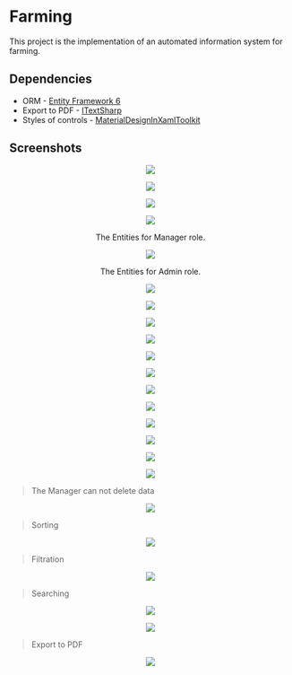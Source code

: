 # Farming

This project is the implementation of an automated information system for farming.

## Dependencies

* ORM - [Entity Framework 6](https://github.com/aspnet/EntityFramework6)
* Export to PDF - [ITextSharp](https://github.com/itext/itextsharp)
* Styles of controls - [MaterialDesignInXamlToolkit](https://github.com/ButchersBoy/MaterialDesignInXamlToolkit)

## Screenshots

<p align="center">
  <img src="https://lh3.googleusercontent.com/I3OJqdkw-Ic8E8QFCuAd3qjzB-Dr11MBPmI36k_S958-raG_A1e-Geg409lA51g-n66Ixyj1aqgXmJvucOx8=w1600-h794">
</p>

<p align="center">
  <img src="https://lh6.googleusercontent.com/js7P5QDwhkzf4uKGGfFT-18cilc5tRMXRkUVf8iHoLEHia4LN65xrlRlOfVSyqKKJHx763lwQQ4fgSE_YDFG=w1600-h794">
</p>

<p align="center">
  <img src="https://lh3.googleusercontent.com/9zHAM5oOqv12IKnSedbZLGAG2YqPkoJVCc0sr0BRQJM50-ME6gNPLkjKxNapvfw3Sx-LjAvTBWuUPGH5h_zm=w1600-h794">
</p>

<p align="center">
  <img src="https://lh5.googleusercontent.com/iaASYmWebA_8xtotP9XSZKuzossy1Q3lRVRnX2UTTz10OYSa0Mx6kIt21j3Z1TOpSRzys0Q5beUXXChli-4q=w1600-h794">
</p>

<p align="center">
  The Entities for Manager role.
</p>

<p align="center">
  <img src="https://lh3.googleusercontent.com/0jGW3mqePJpZpk_EPm-e6BgurcgUk1xwS64h6Zw4ARLl3GcxDIeDaMPnBKrrvVkuf82P0Bw-_kNOhGCORNjV=w1600-h794-rw">
</p>

<p align="center">
  The Entities for Admin role.
</p>

<p align="center">
  <img src="https://lh5.googleusercontent.com/JzBNhmntXJJ6FGhxjdQSK5IO_BR2ZsRCbl9pD0dNuIyQD1nHCSvnjJTk2mt_CJqXg8kBc0U_8tiOPqaRpgc2=w1600-h794-rw">
</p>

<p align="center">
  <img src="https://lh6.googleusercontent.com/88p3RnnjzOyXf7RSc5-wt9viWCfOXeIwJo5akIo8P7FXRFWtPGxRWC366HH53BCiI8niiKKjiTqddFnzj9sL=w1600-h794">
</p>

<p align="center">
  <img src="https://lh3.googleusercontent.com/BeGhUy4t0m_0OD25FjbK_c-FuToP0VohU1SsQJDkaHUwpkEx55ODtUn5zzBmX8BkLF_VAIPNQ2JpI9bllFjnMLWdGk6dm54rdOWl-PPAAWbAVRN4_PeSXxOB1ESVmAH9ptwrgP5I5N2qabnFsMGa47Ll1z7-JxFf-vtnmzxSq5AWbeMdR54_c-OPDb0t8nVjkqUsMSgDJN8YGQKgCxDp2ZaOf-MQQKsj_l8eE6HHp3IS1V-JvhgikAUc2_tAt-TW2xg5kKe1Eisl1hKnBbfxiAkzqCnsyr_13bNremGllGAp9LvePHt6gCs7Csg04LWu2leEruEmX-2P3Ds4I_XKXRwqushd8S4Cm3e50CcgfD9wQNvtb4AmpawaHovBtYinw9QtUYzg6oEkF7D2n97Js8S5KXn9cw5OR1zjkfD_03eUIU-CEJ3i5iTck_04aUHCOZdtEonNu9elGYy9T7TafbV-gCKhdX8B1lrO6QKtT-2VX9GZThNUHtyCmoOtEU1jlK15RY1lP5-DABx-o2oEV-z64lIViYHO4lI0bDOUBqVe8oby-5b_MGZJMDmoBBNH=w1600-h794">
</p>

<p align="center">
  <img src="https://lh6.googleusercontent.com/MNkKnIM_sHeFiEe1aCKf4Zt9HaNkpIJtyCASUVZ1zc6mbW6tFs01qFAi50mVks8qi9FXo1o6X75tWmFrfYAY=w1600-h794">
</p>

<p align="center">
  <img src="https://lh6.googleusercontent.com/HmGOemJi_x6xu8x_g7Vh7CUZWDFmHtMCwkaT88vyHIYx_vfLiudJvzH3lLX1o-5YtxbaRdic63rTvIWhHPYa=w1600-h794">
</p>

<p align="center">
  <img src="https://lh3.googleusercontent.com/t-ZJ8jRXoKMQuL36EXjk8_ZPxXLpKffMUTRvnkrAVjHLvUr3t6dSVkxLKQJh7sXuluIN19dvJUErxN-PHmEK=w1600-h794">
</p>

<p align="center">
  <img src="https://lh4.googleusercontent.com/YQi4g03e7kvE_5ZD86fVbxcLyds-pF6c1sEdU58SMYYCKZuvgAfd8uCr4qBKGAX8k737l2nJRYI8wl3WElZE=w1600-h794">
</p>

<p align="center">
  <img src="https://lh3.googleusercontent.com/W_HVo4_Er2unjGP-fVo72iY0mnrVGCOk2wkEPpYE63qu0tOVDOdrHB-kRNlU4kVSIffHkz5Ek4DiqLA0NhTK=w1600-h794">
</p>

<p align="center">
  <img src="https://lh5.googleusercontent.com/R00WTAAiCcnYkS_NRl-G-JZ3Ol_oRWM9pBzydbYMuFTG9tseXctJG8Zpir4p5U6JMGIbXc-jnrH_5fbFLXiG=w1600-h794">
</p>

<p align="center">
  <img src="https://lh5.googleusercontent.com/dxWcWQQN2FfOjCOa4FJLii53Ji7oBrrVDRQ48ni7u2_jWAdBmMwvQS3nruZCeDmCT2ZJrWYlrQYzCX6KGvxy=w1600-h794-rw">
</p>

<p align="center">
  <img src="https://lh3.googleusercontent.com/sZdPtT0fEHKROrTfwExqDy8_RQHn3H62nfQVRB87PU8NosHjSpDPGYYdTUJDEL-Vp6xNEt-JvPfIV57ca4-o=w1600-h794-rw">
</p>

<p align="center">
  <img src="https://lh4.googleusercontent.com/H28zIzJ8PAif1AWypBHJzE-dXVNkDysnhe_mvW7KVPyjzG6kNiUDq735FzgY-uHpJsK-0b2Iho8WNcNEmqiz=w1600-h794-rw">
</p>

> The Manager can not delete data

<p align="center">
  <img src="https://lh6.googleusercontent.com/bQ5IESOcgkAOciKhEnv1VUbdpJb20v65VZxTVgT1HHKijFWls8YGZTRZiUKBvKuyoDitZDBw5GXUG8r7skm4=w1600-h794-rw">
</p>

> Sorting

<p align="center">
  <img src="https://lh5.googleusercontent.com/d5dj-SHblsljWxYrffCd4ZQLyLKJQB9Mh32DMQxhDW8rFOCEoaDufcIpPXZhmaleUpcqu-yk6bRTNSarfiqk=w1600-h794">
</p>

> Filtration

<p align="center">
  <img src="https://lh3.googleusercontent.com/5E93yyeZglJ0qewT0eQZ82fYQUnwMlthIyZCg8QeZeSacByXrajlyNXNYpKtAJuHDCEXwVWoqus0UP_cUTLye0cqsWJxiyqeGh0FLdlGK75iSKULlIkCAM4RV9RnuQYNQ8XXHFyhIMeKpIqt5pBvN_g4OkEfYrdsEBmRtRCZDpP1-r4ufOp4RTIZwdCIX92WSJF6zw9YCuETDP5l0evdJ1TlOWdej3c6m9usuRfB7IU1chSxG4VQbtPn8yWt4nJebldSuQnTtGGAoroa0hYCRuqPxDh56y6hHZT2ocNyEwFTKhTmLOAz0XmbsLeJlVpUwT8zUwzV2HKyiJ6yl_gmCctnscvNDxx5ISaDzRcmGEZmB-Fih0_ZOx42ljId9bKeEMkDC6nQ9xx2Mog7UJD6Ftr6mcCquD0ASTdq6FUSNkEdzgnaKyfR7_iF1JDGffCUCkWmuWrYPesIObhPxZNvBvdF02LSfKxW2LZ4WD4CuNV0uHEbaf9CRDbcqNk1g5Npk_cQLiOsZew61uwjI_y6gfoPuWUC1ctuWjQMqvsLTZx55rITaJFAnVlrsLhhoOZI=w1600-h794">
</p>

> Searching

<p align="center">
  <img src="https://lh3.googleusercontent.com/46GXo6w1SrG-2cXJsaaats6iKo10cBA7-G_8GvYJgWOd52XcYxXvWlvmE5Ftcfhov2uYP-GQXNbEqxokIRNz=w1199-h794">
</p>

<p align="center">
  <img src="https://lh4.googleusercontent.com/vAIV5WcFg_1TyGaBlePNly7A7EW4_EDC6M3q4jv6HQNgX0i_PDhYHYLTY3x8cNv10WTXgJJcQuxlGIeW--tH=w1199-h794">
</p>

> Export to PDF

<p align="center">
  <img src="https://lh4.googleusercontent.com/3oZFdZX5D6k2veds6J-QX6nuTl9V3rC4v58gAZjtwHUg2vaP58OmKR4520wKuioF8hg6dnbqanwIqhEFUy90=w1199-h794-rw">
</p>
